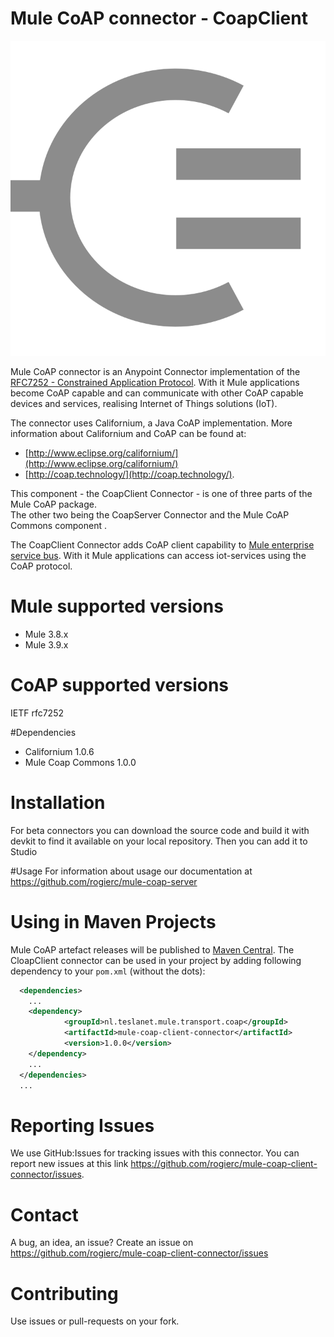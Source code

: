 # Mule CoAP connector - CoapClient
![Mule-Coap logo](icons/coap-client-logo.svg)

Mule CoAP connector is an Anypoint Connector implementation of the [RFC7252 - Constrained Application Protocol](http://tools.ietf.org/html/rfc7252). 
With it Mule applications become CoAP capable and can communicate with other CoAP capable devices and services, realising Internet of Things solutions (IoT). 

The connector uses Californium, a Java CoAP implementation. More information about Californium and CoAP can be found at:

* [http://www.eclipse.org/californium/](http://www.eclipse.org/californium/)
* [http://coap.technology/](http://coap.technology/).

This component - the CoapClient Connector - is one of three parts of the Mule CoAP package.  
The other two being the CoapServer Connector and the Mule CoAP Commons component . 

The CoapClient Connector adds CoAP client capability to [Mule enterprise service bus](https://www.mulesoft.com/).
With it Mule applications can access iot-services using the CoAP protocol. 

# Mule supported versions
* Mule 3.8.x
* Mule 3.9.x

# CoAP supported versions
IETF rfc7252

#Dependencies
* Californium 1.0.6
* Mule Coap Commons 1.0.0

# Installation 
For beta connectors you can download the source code and build it with devkit to find it available on your local repository. Then you can add it to Studio


#Usage
For information about usage our documentation at https://github.com/rogierc/mule-coap-server

# Using in Maven Projects

Mule CoAP artefact releases will be published to [Maven Central](http://search.maven.org/#search%7Cga%7C1%7Cmule-coap-server).
The CloapClient connector can be used in your project by adding following dependency
to your `pom.xml` (without the dots):

```xml
  <dependencies>
    ...
    <dependency>
            <groupId>nl.teslanet.mule.transport.coap</groupId>
            <artifactId>mule-coap-client-connector</artifactId>
            <version>1.0.0</version>
    </dependency>
    ...
  </dependencies>
  ...
```

# Reporting Issues

We use GitHub:Issues for tracking issues with this connector. You can report new issues at this link https://github.com/rogierc/mule-coap-client-connector/issues.

# Contact

A bug, an idea, an issue? Create an issue on https://github.com/rogierc/mule-coap-client-connector/issues

# Contributing

Use issues or pull-requests on your fork.
